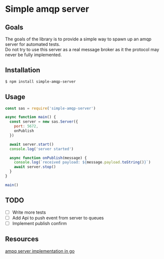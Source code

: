# Simple amqp server

## Goals

The goals of the library is to provide a simple way to spawn up an amqp server for automated tests.  
Do not try to use this server as a real message broker as it the protocol may never be fully
implemented.

## Installation

```bash
$ npm install simple-amqp-server
```

## Usage
```javascript
const sas = require('simple-amqp-server')

async function main() {
  const server = new sas.Server({
    port: 5672,
    onPublish
  })

  await server.start()
  console.log('server started')

  async function onPublish(message) {
    console.log(`received payload: ${message.payload.toString()}`)
    await server.stop()
  }
}

main()
```

## TODO
- [ ] Write more tests
- [ ] Add Api to push event from server to queues
- [ ] Implement publish confirm

## Resources
[ampq server implementation in go](https://github.com/dayorbyte/dispatchd)
